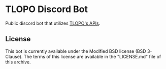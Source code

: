 # TLOPO Discord Bot
Public discord bot that utilizes [TLOPO's APIs](https://piratesonline.co/docs).

## License
This bot is currently available under the Modified BSD license (BSD 3-Clause). The terms of this license are available in the "LICENSE.md" file of this archive.
